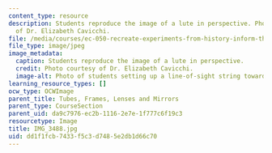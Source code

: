 ```yaml
---
content_type: resource
description: Students reproduce the image of a lute in perspective. Photo courtesy
  of Dr. Elizabeth Cavicchi.
file: /media/courses/ec-050-recreate-experiments-from-history-inform-the-future-from-the-past-galileo-january-iap-2010/dd1f1fcb7433f5c3d7485e2db1d66c70_IMG_3488.jpg
file_type: image/jpeg
image_metadata:
  caption: Students reproduce the image of a lute in perspective.
  credit: Photo courtesy of Dr. Elizabeth Cavicchi.
  image-alt: Photo of students setting up a line-of-sight string toward a lute.
learning_resource_types: []
ocw_type: OCWImage
parent_title: Tubes, Frames, Lenses and Mirrors
parent_type: CourseSection
parent_uid: da9c7976-ec2b-1116-2e7e-1f777c6f19c3
resourcetype: Image
title: IMG_3488.jpg
uid: dd1f1fcb-7433-f5c3-d748-5e2db1d66c70
---
```

